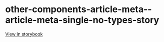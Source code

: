 # other-components-article-meta--article-meta-single-no-types-story

[View in storybook](https://raw.githack.com/Independent-Digital-News-and-Media-Ltd/standard-pwamp-sb/PR-306-sb/index.html?path=/story/other-components-article-meta--article-meta-single-no-types-story)